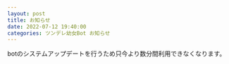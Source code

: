 ```yaml
---
layout: post
title: お知らせ
date: 2022-07-12 19:40:00
categories: ツンデレ幼女Bot お知らせ
---
```

botのシステムアップデートを行うため只今より数分間利用できなくなります。